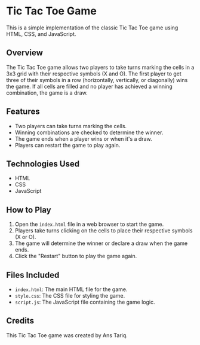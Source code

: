 # Tic Tac Toe Game

This is a simple implementation of the classic Tic Tac Toe game using HTML, CSS, and JavaScript.

## Overview

The Tic Tac Toe game allows two players to take turns marking the cells in a 3x3 grid with their respective symbols (X and O). The first player to get three of their symbols in a row (horizontally, vertically, or diagonally) wins the game. If all cells are filled and no player has achieved a winning combination, the game is a draw.

## Features

- Two players can take turns marking the cells.
- Winning combinations are checked to determine the winner.
- The game ends when a player wins or when it's a draw.
- Players can restart the game to play again.

## Technologies Used

- HTML
- CSS
- JavaScript

## How to Play

1. Open the `index.html` file in a web browser to start the game.
2. Players take turns clicking on the cells to place their respective symbols (X or O).
3. The game will determine the winner or declare a draw when the game ends.
4. Click the "Restart" button to play the game again.

## Files Included

- `index.html`: The main HTML file for the game.
- `style.css`: The CSS file for styling the game.
- `script.js`: The JavaScript file containing the game logic.

## Credits

This Tic Tac Toe game was created by Ans Tariq.

